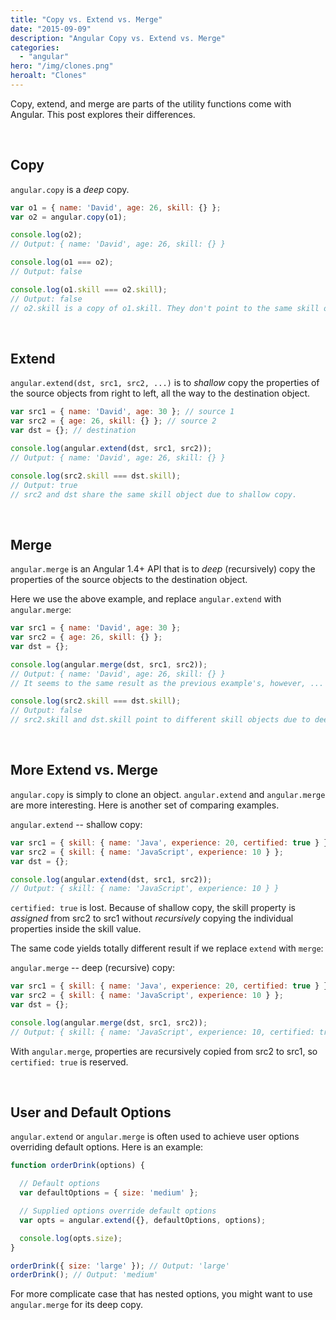```yaml
---
title: "Copy vs. Extend vs. Merge"
date: "2015-09-09"
description: "Angular Copy vs. Extend vs. Merge"
categories:
  - "angular"
hero: "/img/clones.png"
heroalt: "Clones"
---
```


Copy, extend, and merge are parts of the utility functions come with Angular. This post explores their differences.
<!--more-->
<br/>

## Copy

`angular.copy` is a *deep* copy.

~~~js
var o1 = { name: 'David', age: 26, skill: {} };
var o2 = angular.copy(o1);

console.log(o2);
// Output: { name: 'David', age: 26, skill: {} }

console.log(o1 === o2);
// Output: false

console.log(o1.skill === o2.skill);
// Output: false
// o2.skill is a copy of o1.skill. They don't point to the same skill object.
~~~
<br/>

## Extend

`angular.extend(dst, src1, src2, ...)` is to *shallow* copy the properties of the source objects from right to left, all the way to the destination object.

~~~js
var src1 = { name: 'David', age: 30 }; // source 1
var src2 = { age: 26, skill: {} }; // source 2
var dst = {}; // destination

console.log(angular.extend(dst, src1, src2));
// Output: { name: 'David', age: 26, skill: {} }

console.log(src2.skill === dst.skill);
// Output: true
// src2 and dst share the same skill object due to shallow copy.
~~~
<br/>

## Merge

`angular.merge` is an Angular 1.4+ API that is to *deep* (recursively) copy the properties of the source objects to the destination object.

Here we use the above example, and replace `angular.extend` with `angular.merge`:

~~~js
var src1 = { name: 'David', age: 30 };
var src2 = { age: 26, skill: {} };
var dst = {};

console.log(angular.merge(dst, src1, src2));
// Output: { name: 'David', age: 26, skill: {} }
// It seems to the same result as the previous example's, however, ...

console.log(src2.skill === dst.skill);
// Output: false
// src2.skill and dst.skill point to different skill objects due to deep copy.
~~~
<br/>

## More Extend vs. Merge

`angular.copy` is simply to clone an object. `angular.extend` and `angular.merge` are more interesting. Here is another set of comparing examples.

`angular.extend` -- shallow copy:

~~~js
var src1 = { skill: { name: 'Java', experience: 20, certified: true } };
var src2 = { skill: { name: 'JavaScript', experience: 10 } };
var dst = {};

console.log(angular.extend(dst, src1, src2));
// Output: { skill: { name: 'JavaScript', experience: 10 } }
~~~

`certified: true` is lost. Because of shallow copy, the skill property is *assigned* from src2 to src1 without *recursively* copying the individual properties inside the skill value.

The same code yields totally different result if we replace `extend` with `merge`:

`angular.merge` -- deep (recursive) copy:

~~~js
var src1 = { skill: { name: 'Java', experience: 20, certified: true } };
var src2 = { skill: { name: 'JavaScript', experience: 10 } };
var dst = {};

console.log(angular.merge(dst, src1, src2));
// Output: { skill: { name: 'JavaScript', experience: 10, certified: true } }
~~~

With `angular.merge`, properties are recursively copied from src2 to src1, so `certified: true` is reserved.

<br/>

## User and Default Options

`angular.extend` or `angular.merge` is often used to achieve user options overriding default options. Here is an example:

~~~js
function orderDrink(options) {

  // Default options
  var defaultOptions = { size: 'medium' };

  // Supplied options override default options
  var opts = angular.extend({}, defaultOptions, options);

  console.log(opts.size);
}

orderDrink({ size: 'large' }); // Output: 'large'
orderDrink(); // Output: 'medium'
~~~

For more complicate case that has nested options, you might want to use `angular.merge` for its deep copy.

<br/>
